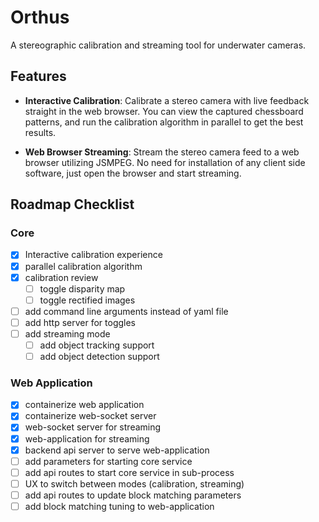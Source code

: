 # Orthus

A stereographic calibration and streaming tool for underwater cameras.

## Features

- **Interactive Calibration**: Calibrate a stereo camera with live feedback straight in the web browser. You can view the captured chessboard patterns, and run the calibration algorithm in parallel to get the best results.

- **Web Browser Streaming**: Stream the stereo camera feed to a web browser utilizing JSMPEG. No need for installation of any client side software, just open the browser and start streaming.

## Roadmap Checklist

### Core

- [x] Interactive calibration experience
- [x] parallel calibration algorithm
- [x] calibration review
    - [ ] toggle disparity map
    - [ ] toggle rectified images
- [ ] add command line arguments instead of yaml file
- [ ] add http server for toggles
- [ ] add streaming mode
    - [ ] add object tracking support
    - [ ] add object detection support

### Web Application

- [x] containerize web application
- [x] containerize web-socket server
- [x] web-socket server for streaming
- [x] web-application for streaming
- [x] backend api server to serve web-application
- [ ] add parameters for starting core service
- [ ] add api routes to start core service in sub-process
- [ ] UX to switch between modes (calibration, streaming)
- [ ] add api routes to update block matching parameters
- [ ] add block matching tuning to web-application
